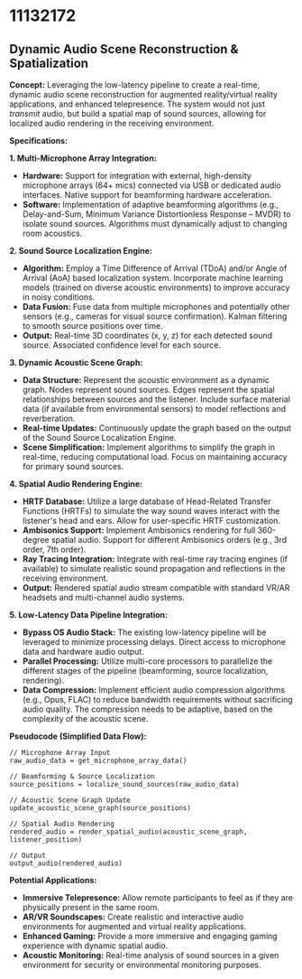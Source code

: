 # 11132172

## Dynamic Audio Scene Reconstruction & Spatialization

**Concept:** Leveraging the low-latency pipeline to create a real-time, dynamic audio scene reconstruction for augmented reality/virtual reality applications, and enhanced telepresence. The system would not just *transmit* audio, but build a spatial map of sound sources, allowing for localized audio rendering in the receiving environment.

**Specifications:**

**1. Multi-Microphone Array Integration:**

*   **Hardware:** Support for integration with external, high-density microphone arrays (64+ mics) connected via USB or dedicated audio interfaces. Native support for beamforming hardware acceleration.
*   **Software:** Implementation of adaptive beamforming algorithms (e.g., Delay-and-Sum, Minimum Variance Distortionless Response – MVDR) to isolate sound sources. Algorithms must dynamically adjust to changing room acoustics.

**2.  Sound Source Localization Engine:**

*   **Algorithm:** Employ a Time Difference of Arrival (TDoA) and/or Angle of Arrival (AoA) based localization system. Incorporate machine learning models (trained on diverse acoustic environments) to improve accuracy in noisy conditions.
*   **Data Fusion:**  Fuse data from multiple microphones and potentially other sensors (e.g., cameras for visual source confirmation). Kalman filtering to smooth source positions over time.
*   **Output:** Real-time 3D coordinates (x, y, z) for each detected sound source. Associated confidence level for each source.

**3.  Dynamic Acoustic Scene Graph:**

*   **Data Structure:** Represent the acoustic environment as a dynamic graph. Nodes represent sound sources. Edges represent the spatial relationships between sources and the listener. Include surface material data (if available from environmental sensors) to model reflections and reverberation.
*   **Real-time Updates:**  Continuously update the graph based on the output of the Sound Source Localization Engine.
*   **Scene Simplification:** Implement algorithms to simplify the graph in real-time, reducing computational load. Focus on maintaining accuracy for primary sound sources.

**4.  Spatial Audio Rendering Engine:**

*   **HRTF Database:**  Utilize a large database of Head-Related Transfer Functions (HRTFs) to simulate the way sound waves interact with the listener's head and ears.  Allow for user-specific HRTF customization.
*   **Ambisonics Support:**  Implement Ambisonics rendering for full 360-degree spatial audio. Support for different Ambisonics orders (e.g., 3rd order, 7th order).
*   **Ray Tracing Integration:**  Integrate with real-time ray tracing engines (if available) to simulate realistic sound propagation and reflections in the receiving environment.
*   **Output:** Rendered spatial audio stream compatible with standard VR/AR headsets and multi-channel audio systems.

**5.  Low-Latency Data Pipeline Integration:**

*   **Bypass OS Audio Stack:** The existing low-latency pipeline will be leveraged to minimize processing delays. Direct access to microphone data and hardware audio output.
*   **Parallel Processing:** Utilize multi-core processors to parallelize the different stages of the pipeline (beamforming, source localization, rendering).
*   **Data Compression:** Implement efficient audio compression algorithms (e.g., Opus, FLAC) to reduce bandwidth requirements without sacrificing audio quality. The compression needs to be adaptive, based on the complexity of the acoustic scene.

**Pseudocode (Simplified Data Flow):**

```
// Microphone Array Input
raw_audio_data = get_microphone_array_data()

// Beamforming & Source Localization
source_positions = localize_sound_sources(raw_audio_data)

// Acoustic Scene Graph Update
update_acoustic_scene_graph(source_positions)

// Spatial Audio Rendering
rendered_audio = render_spatial_audio(acoustic_scene_graph, listener_position)

// Output
output_audio(rendered_audio)
```

**Potential Applications:**

*   **Immersive Telepresence:** Allow remote participants to feel as if they are physically present in the same room.
*   **AR/VR Soundscapes:** Create realistic and interactive audio environments for augmented and virtual reality applications.
*   **Enhanced Gaming:** Provide a more immersive and engaging gaming experience with dynamic spatial audio.
*   **Acoustic Monitoring:**  Real-time analysis of sound sources in a given environment for security or environmental monitoring purposes.